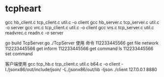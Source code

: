 # tcpheart
gcc hb_client.c tcp_client.c util.c -o client
gcc hb_server.c tcp_server.c util.c -o server
gcc vrc.c tcp_client.c util.c -o client
gcc vrs.c tcp_server.c util.c readvrec.c readn.c  -o server

go build TcpServer.go 
./TcpServer
使用 命令 
112233445566 get file network
112233445566 get inform
112233445566 get command ls
112233445566 set command 


客户端使用
gcc tcp_hb.c tcp_client.c util.c b64.c -o client -I./jsonx86/out/include/json/  -L./jsonx86/out/lib -ljson
./client 127.0.0.1 8880

